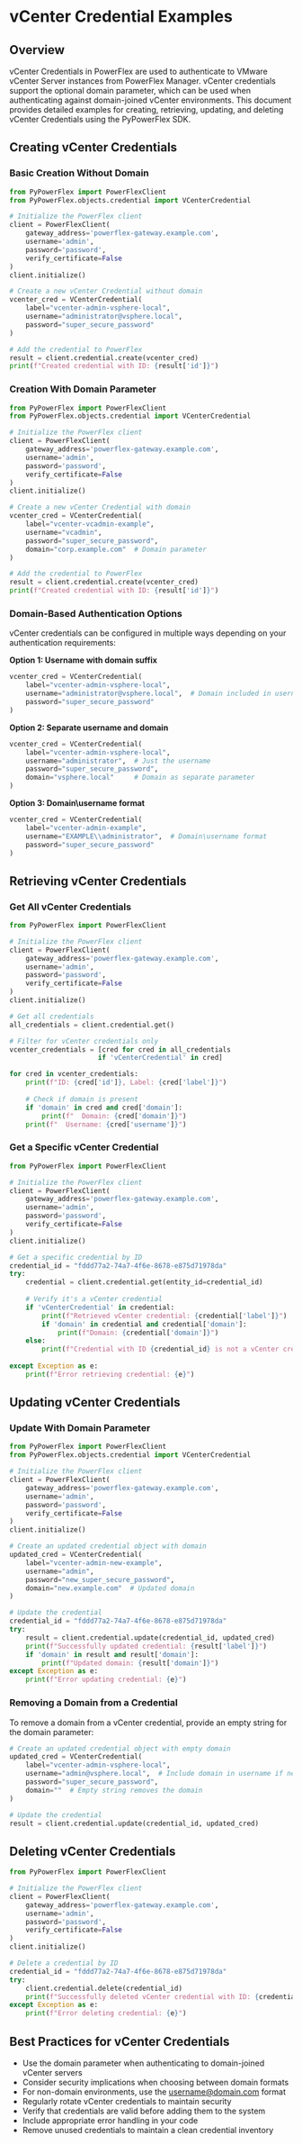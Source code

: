 # vCenter Credential Examples

## Overview

vCenter Credentials in PowerFlex are used to authenticate to VMware vCenter Server instances from PowerFlex Manager. vCenter credentials support the optional domain parameter, which can be used when authenticating against domain-joined vCenter environments. This document provides detailed examples for creating, retrieving, updating, and deleting vCenter Credentials using the PyPowerFlex SDK.

## Creating vCenter Credentials

### Basic Creation Without Domain

```python
from PyPowerFlex import PowerFlexClient
from PyPowerFlex.objects.credential import VCenterCredential

# Initialize the PowerFlex client
client = PowerFlexClient(
    gateway_address='powerflex-gateway.example.com',
    username='admin',
    password='password',
    verify_certificate=False
)
client.initialize()

# Create a new vCenter Credential without domain
vcenter_cred = VCenterCredential(
    label="vcenter-admin-vsphere-local",
    username="administrator@vsphere.local",
    password="super_secure_password"
)

# Add the credential to PowerFlex
result = client.credential.create(vcenter_cred)
print(f"Created credential with ID: {result['id']}")
```

### Creation With Domain Parameter

```python
from PyPowerFlex import PowerFlexClient
from PyPowerFlex.objects.credential import VCenterCredential

# Initialize the PowerFlex client
client = PowerFlexClient(
    gateway_address='powerflex-gateway.example.com',
    username='admin',
    password='password',
    verify_certificate=False
)
client.initialize()

# Create a new vCenter Credential with domain
vcenter_cred = VCenterCredential(
    label="vcenter-vcadmin-example",
    username="vcadmin",
    password="super_secure_password",
    domain="corp.example.com"  # Domain parameter
)

# Add the credential to PowerFlex
result = client.credential.create(vcenter_cred)
print(f"Created credential with ID: {result['id']}")
```

### Domain-Based Authentication Options

vCenter credentials can be configured in multiple ways depending on your authentication requirements:

**Option 1: Username with domain suffix**
```python
vcenter_cred = VCenterCredential(
    label="vcenter-admin-vsphere-local",
    username="administrator@vsphere.local",  # Domain included in username
    password="super_secure_password"
)
```

**Option 2: Separate username and domain**
```python
vcenter_cred = VCenterCredential(
    label="vcenter-admin-vsphere-local",
    username="administrator",  # Just the username
    password="super_secure_password",
    domain="vsphere.local"     # Domain as separate parameter
)
```

**Option 3: Domain\\username format**
```python
vcenter_cred = VCenterCredential(
    label="vcenter-admin-example",
    username="EXAMPLE\\administrator",  # Domain\username format
    password="super_secure_password"
)
```

## Retrieving vCenter Credentials

### Get All vCenter Credentials

```python
from PyPowerFlex import PowerFlexClient

# Initialize the PowerFlex client
client = PowerFlexClient(
    gateway_address='powerflex-gateway.example.com',
    username='admin',
    password='password',
    verify_certificate=False
)
client.initialize()

# Get all credentials
all_credentials = client.credential.get()

# Filter for vCenter credentials only
vcenter_credentials = [cred for cred in all_credentials 
                      if 'vCenterCredential' in cred]

for cred in vcenter_credentials:
    print(f"ID: {cred['id']}, Label: {cred['label']}")
    
    # Check if domain is present
    if 'domain' in cred and cred['domain']:
        print(f"  Domain: {cred['domain']}")
    print(f"  Username: {cred['username']}")
```

### Get a Specific vCenter Credential

```python
from PyPowerFlex import PowerFlexClient

# Initialize the PowerFlex client
client = PowerFlexClient(
    gateway_address='powerflex-gateway.example.com',
    username='admin',
    password='password',
    verify_certificate=False
)
client.initialize()

# Get a specific credential by ID
credential_id = "fddd77a2-74a7-4f6e-8678-e875d71978da"
try:
    credential = client.credential.get(entity_id=credential_id)
    
    # Verify it's a vCenter credential
    if 'vCenterCredential' in credential:
        print(f"Retrieved vCenter credential: {credential['label']}")
        if 'domain' in credential and credential['domain']:
            print(f"Domain: {credential['domain']}")
    else:
        print(f"Credential with ID {credential_id} is not a vCenter credential")
        
except Exception as e:
    print(f"Error retrieving credential: {e}")
```

## Updating vCenter Credentials

### Update With Domain Parameter

```python
from PyPowerFlex import PowerFlexClient
from PyPowerFlex.objects.credential import VCenterCredential

# Initialize the PowerFlex client
client = PowerFlexClient(
    gateway_address='powerflex-gateway.example.com',
    username='admin',
    password='password',
    verify_certificate=False
)
client.initialize()

# Create an updated credential object with domain
updated_cred = VCenterCredential(
    label="vcenter-admin-new-example",
    username="admin",
    password="new_super_secure_password",
    domain="new.example.com"  # Updated domain
)

# Update the credential
credential_id = "fddd77a2-74a7-4f6e-8678-e875d71978da"
try:
    result = client.credential.update(credential_id, updated_cred)
    print(f"Successfully updated credential: {result['label']}")
    if 'domain' in result and result['domain']:
        print(f"Updated domain: {result['domain']}")
except Exception as e:
    print(f"Error updating credential: {e}")
```

### Removing a Domain from a Credential

To remove a domain from a vCenter credential, provide an empty string for the domain parameter:

```python
# Create an updated credential object with empty domain
updated_cred = VCenterCredential(
    label="vcenter-admin-vsphere-local",
    username="admin@vsphere.local",  # Include domain in username if needed
    password="super_secure_password",
    domain=""  # Empty string removes the domain
)

# Update the credential
result = client.credential.update(credential_id, updated_cred)
```

## Deleting vCenter Credentials

```python
from PyPowerFlex import PowerFlexClient

# Initialize the PowerFlex client
client = PowerFlexClient(
    gateway_address='powerflex-gateway.example.com',
    username='admin',
    password='password',
    verify_certificate=False
)
client.initialize()

# Delete a credential by ID
credential_id = "fddd77a2-74a7-4f6e-8678-e875d71978da"
try:
    client.credential.delete(credential_id)
    print(f"Successfully deleted vCenter credential with ID: {credential_id}")
except Exception as e:
    print(f"Error deleting credential: {e}")
```

## Best Practices for vCenter Credentials

- Use the domain parameter when authenticating to domain-joined vCenter servers
- Consider security implications when choosing between domain formats
- For non-domain environments, use the username@domain.com format
- Regularly rotate vCenter credentials to maintain security
- Verify that credentials are valid before adding them to the system
- Include appropriate error handling in your code
- Remove unused credentials to maintain a clean credential inventory